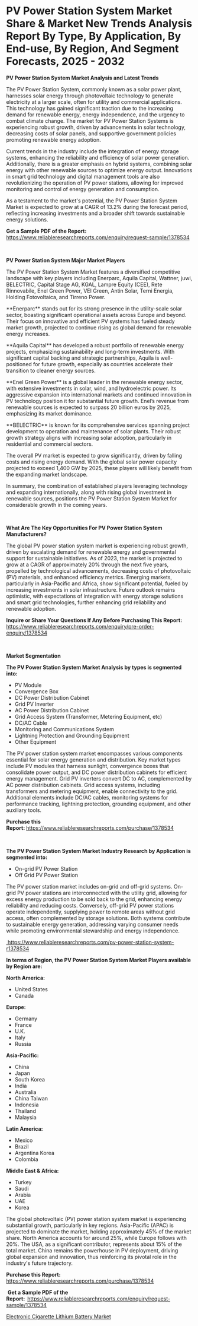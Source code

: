 <p><h1>PV Power Station System Market Share & Market New Trends Analysis Report By Type, By Application, By End-use, By Region, And Segment Forecasts, 2025 - 2032</h1></p><p><strong>PV Power Station System Market Analysis and Latest Trends</strong></p>
<p><p>The PV Power Station System, commonly known as a solar power plant, harnesses solar energy through photovoltaic technology to generate electricity at a larger scale, often for utility and commercial applications. This technology has gained significant traction due to the increasing demand for renewable energy, energy independence, and the urgency to combat climate change. The market for PV Power Station Systems is experiencing robust growth, driven by advancements in solar technology, decreasing costs of solar panels, and supportive government policies promoting renewable energy adoption.</p><p>Current trends in the industry include the integration of energy storage systems, enhancing the reliability and efficiency of solar power generation. Additionally, there is a greater emphasis on hybrid systems, combining solar energy with other renewable sources to optimize energy output. Innovations in smart grid technology and digital management tools are also revolutionizing the operation of PV power stations, allowing for improved monitoring and control of energy generation and consumption.</p><p>As a testament to the market's potential, the PV Power Station System Market is expected to grow at a CAGR of 13.2% during the forecast period, reflecting increasing investments and a broader shift towards sustainable energy solutions.</p></p>
<p><strong>Get a Sample PDF of the Report:&nbsp;</strong> <a href="https://www.reliableresearchreports.com/enquiry/request-sample/1378534?utm_campaign=3275&utm_medium=2&utm_source=Github&utm_content=ia&utm_term=07042025&utm_id=pv-power-station-system">https://www.reliableresearchreports.com/enquiry/request-sample/1378534</a></p>
<p>&nbsp;</p>
<p><strong>PV Power Station System Major Market Players</strong></p>
<p><p>The PV Power Station System Market features a diversified competitive landscape with key players including Enerparc, Aquila Capital, Wattner, juwi, BELECTRIC, Capital Stage AG, KGAL, Lampre Equity (CEE), Rete Rinnovabile, Enel Green Power, VEI Green, Antin Solar, Terni Energia, Holding Fotovoltaica, and Tirreno Power. </p><p>**Enerparc** stands out for its strong presence in the utility-scale solar sector, boasting significant operational assets across Europe and beyond. Their focus on innovative and efficient PV systems has fueled steady market growth, projected to continue rising as global demand for renewable energy increases.</p><p>**Aquila Capital** has developed a robust portfolio of renewable energy projects, emphasizing sustainability and long-term investments. With significant capital backing and strategic partnerships, Aquila is well-positioned for future growth, especially as countries accelerate their transition to cleaner energy sources.</p><p>**Enel Green Power** is a global leader in the renewable energy sector, with extensive investments in solar, wind, and hydroelectric power. Its aggressive expansion into international markets and continued innovation in PV technology position it for substantial future growth. Enel’s revenue from renewable sources is expected to surpass 20 billion euros by 2025, emphasizing its market dominance.</p><p>**BELECTRIC** is known for its comprehensive services spanning project development to operation and maintenance of solar plants. Their robust growth strategy aligns with increasing solar adoption, particularly in residential and commercial sectors.</p><p>The overall PV market is expected to grow significantly, driven by falling costs and rising energy demand. With the global solar power capacity projected to exceed 1,400 GW by 2025, these players will likely benefit from the expanding market landscape.</p><p>In summary, the combination of established players leveraging technology and expanding internationally, along with rising global investment in renewable sources, positions the PV Power Station System Market for considerable growth in the coming years.</p></p>
<p>&nbsp;</p>
<p><strong>What Are The Key Opportunities For PV Power Station System Manufacturers?</strong></p>
<p><p>The global PV power station system market is experiencing robust growth, driven by escalating demand for renewable energy and governmental support for sustainable initiatives. As of 2023, the market is projected to grow at a CAGR of approximately 20% through the next five years, propelled by technological advancements, decreasing costs of photovoltaic (PV) materials, and enhanced efficiency metrics. Emerging markets, particularly in Asia-Pacific and Africa, show significant potential, fueled by increasing investments in solar infrastructure. Future outlook remains optimistic, with expectations of integration with energy storage solutions and smart grid technologies, further enhancing grid reliability and renewable adoption.</p></p>
<p><strong>Inquire or Share Your Questions If Any Before Purchasing This Report:</strong> <a href="https://www.reliableresearchreports.com/enquiry/pre-order-enquiry/1378534?utm_campaign=3275&utm_medium=2&utm_source=Github&utm_content=ia&utm_term=07042025&utm_id=pv-power-station-system">https://www.reliableresearchreports.com/enquiry/pre-order-enquiry/1378534</a></p>
<p>&nbsp;</p>
<p><strong>Market Segmentation</strong></p>
<p><strong>The PV Power Station System Market Analysis by types is segmented into:</strong></p>
<p><ul><li>PV Module</li><li>Convergence Box</li><li>DC Power Distribution Cabinet</li><li>Grid PV Inverter</li><li>AC Power Distribution Cabinet</li><li>Grid Access System (Transformer, Metering Equipment, etc)</li><li>DC/AC Cable</li><li>Monitoring and Communications System</li><li>Lightning Protection and Grounding Equipment</li><li>Other Equipment</li></ul></p>
<p><p>The PV power station system market encompasses various components essential for solar energy generation and distribution. Key market types include PV modules that harness sunlight, convergence boxes that consolidate power output, and DC power distribution cabinets for efficient energy management. Grid PV inverters convert DC to AC, complemented by AC power distribution cabinets. Grid access systems, including transformers and metering equipment, enable connectivity to the grid. Additional elements include DC/AC cables, monitoring systems for performance tracking, lightning protection, grounding equipment, and other auxiliary tools.</p></p>
<p><strong>Purchase this Report:&nbsp;</strong><a href="https://www.reliableresearchreports.com/purchase/1378534?utm_campaign=3275&utm_medium=2&utm_source=Github&utm_content=ia&utm_term=07042025&utm_id=pv-power-station-system">https://www.reliableresearchreports.com/purchase/1378534</a></p>
<p>&nbsp;</p>
<p><strong>The PV Power Station System Market Industry Research by Application is segmented into:</strong></p>
<p><ul><li>On-grid PV Power Station</li><li>Off Grid PV Power Station</li></ul></p>
<p><p>The PV power station market includes on-grid and off-grid systems. On-grid PV power stations are interconnected with the utility grid, allowing for excess energy production to be sold back to the grid, enhancing energy reliability and reducing costs. Conversely, off-grid PV power stations operate independently, supplying power to remote areas without grid access, often complemented by storage solutions. Both systems contribute to sustainable energy generation, addressing varying consumer needs while promoting environmental stewardship and energy independence.</p></p>
<p><a href="https://www.reliableresearchreports.com/pv-power-station-system-r1378534?utm_campaign=3275&utm_medium=2&utm_source=Github&utm_content=ia&utm_term=07042025&utm_id=pv-power-station-system">&nbsp;https://www.reliableresearchreports.com/pv-power-station-system-r1378534</a></p>
<p><strong>In terms of Region, the PV Power Station System Market Players available by Region are:</strong></p>
<p>
    <p> <strong> North America: </strong>
        <ul>
            <li>United States</li>
            <li>Canada</li>
        </ul>
        </p> 
    <p> <strong> Europe: </strong>
        <ul>
            <li>Germany</li>
            <li>France</li>
            <li>U.K.</li>
            <li>Italy</li>
            <li>Russia</li>
        </ul>
        </p> 
    <p> <strong> Asia-Pacific: </strong>
        <ul>
            <li>China</li>
            <li>Japan</li>
            <li>South Korea</li>
            <li>India</li>
            <li>Australia</li>
            <li>China Taiwan</li>
            <li>Indonesia</li>
            <li>Thailand</li>
            <li>Malaysia</li>
        </ul>
        </p> 
    <p> <strong> Latin America: </strong>
        <ul>
            <li>Mexico</li>
            <li>Brazil</li>
            <li>Argentina Korea</li>
            <li>Colombia</li>
        </ul>
        </p> 
    <p> <strong> Middle East & Africa: </strong>
        <ul>
            <li>Turkey</li>
            <li>Saudi</li>
            <li>Arabia</li>
            <li>UAE</li>
            <li>Korea</li>
        </ul>
    </p>
    </p>
<p><p>The global photovoltaic (PV) power station system market is experiencing substantial growth, particularly in key regions. Asia-Pacific (APAC) is projected to dominate the market, holding approximately 45% of the market share. North America accounts for around 25%, while Europe follows with 20%. The USA, as a significant contributor, represents about 15% of the total market. China remains the powerhouse in PV deployment, driving global expansion and innovation, thus reinforcing its pivotal role in the industry's future trajectory.</p></p>
<p><strong>Purchase this Report: </strong><a href="https://www.reliableresearchreports.com/purchase/1378534?utm_campaign=3275&utm_medium=2&utm_source=Github&utm_content=ia&utm_term=07042025&utm_id=pv-power-station-system">https://www.reliableresearchreports.com/purchase/1378534</a></p>
<p>&nbsp;<strong>Get a Sample PDF of the Report:&nbsp;&nbsp;</strong><a href="https://www.reliableresearchreports.com/enquiry/request-sample/1378534?utm_campaign=3275&utm_medium=2&utm_source=Github&utm_content=ia&utm_term=07042025&utm_id=pv-power-station-system">https://www.reliableresearchreports.com/enquiry/request-sample/1378534</a></p>
<p><strong></strong></p>
<p><p><a href="https://github.com/wynonachirei9/Market-Research-Report-List-1/blob/main/electronic-cigarette-lithium-battery-market.md?utm_campaign=3275&utm_medium=2&utm_source=Github&utm_content=ia&utm_term=07042025&utm_id=pv-power-station-system">Electronic Cigarette Lithium Battery Market</a></p></p>